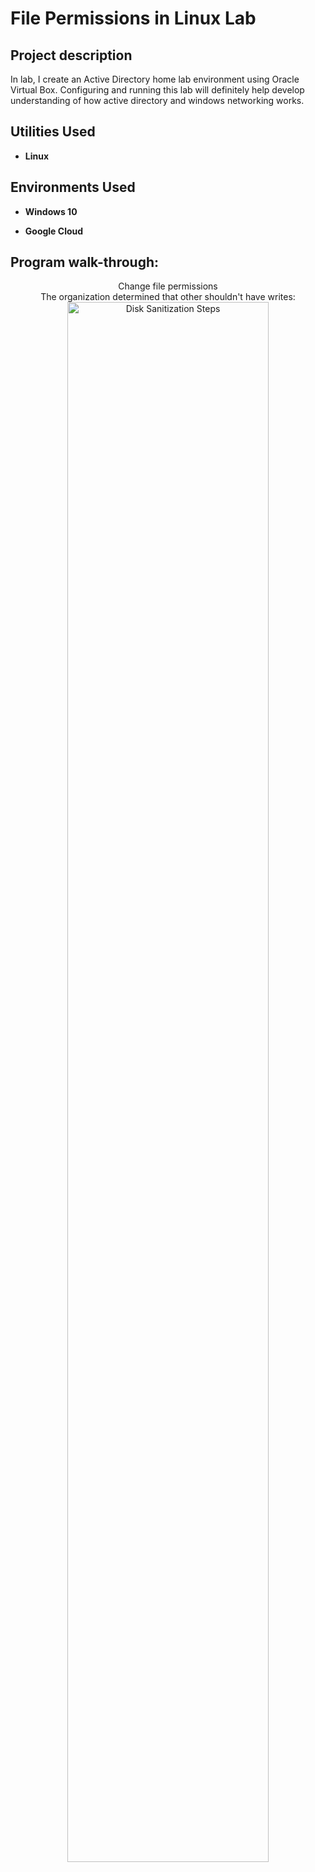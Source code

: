 <h1>File Permissions in Linux Lab</h1>


<h2>Project description</h2>
In lab, I create an Active Directory home lab environment using Oracle Virtual Box. Configuring and running this lab will definitely help develop understanding of how active directory and windows networking works.
<br/>


<h2>Utilities Used</h2>

- <b>Linux</b>

<h2>Environments Used </h2>

- <b>Windows 10</b>

- <b>Google Cloud</b>


<h2>Program walk-through:</h2>

<p align="center">
Change file permissions <br/>
 The organization determined that other shouldn't have writes: <br/>
<img src="https://i.imgur.com/rd2q3ox.png)height="80%" width="80%" alt="Disk Sanitization Steps"/>
<br />
<br />

<br />
</p>


<!--
 ```diff
- text in red
+ text in green
! text in orange
# text in gray
@@ text in purple (and bold)@@
```
--!>
